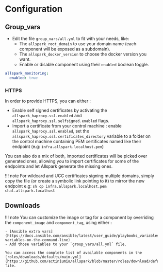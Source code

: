 # Configuration

## Group_vars
- Edit the file `group_vars/all.yml` to fit with
your needs, like:
  - The `allspark_root_domain` to use your domain name
    (each component will be exposed as a subdomain).
  - The `allspark_docker_version` to choose the docker version you want.
  - Enable or disable component using their `enabled` boolean toggle.

```yaml
allspark_monitoring:
  enabled: true
```

### HTTPS

In order to provide HTTPS, you can either :

- Enable self signed certificates by activating the `allspark_haproxy.ssl.enabled` and `allspark_haproxy.ssl.selfsigned.enabled` flags.
- Import a certificate from your control machine : enable `allspark_haproxy.ssl.enabled`,
set the `allspark_haproxy.ssl.certificates_directory` variable to a folder on the control machine
containing PEM certificates named like their endpoint (e.g: `infra.allspark.localhost.pem`)

You can also do a mix of both, imported certificates will be picked over generated ones,
allowing you to import certificates for some of the endpoints and let Allspark generate
the missing ones.

!!! note
    For wildcard and UCC certificates signing multiple domains, simply copy the file (or create a symbolic link pointing to it) to mirror the new endpoint
    e.g:
    ```sh
    cp infra.allspark.localhost.pem chat.allspark.localhost
    ```

## Downloads

!!! note
    You can customize the image or tag for a component by overriding the `component_image` and `component_tag`, using either :

    - [Ansible extra vars](https://docs.ansible.com/ansible/latest/user_guide/playbooks_variables.html#passing-variables-on-the-command-line)
    - Add those variables to your `group_vars/all.yml` file.

    You can access the complete list of available components in the [roles/downloads/defaults/main.yml](https://github.com/actiniumio/allspark/blob/master/roles/download/defaults/main.yml) file.
